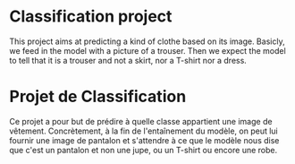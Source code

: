 # Classification project
This project aims at predicting a kind of clothe based on its image.
Basicly, we feed in the model with a picture of a trouser. Then we expect the model to tell that it is a trouser and not a skirt, nor a T-shirt nor a dress.


# Projet de Classification

Ce projet a pour but de prédire à quelle classe appartient une image de vêtement. 
Concrètement, à la fin de l'entaînement du modèle, on peut lui fournir une image de pantalon et s'attendre à ce que le modèle nous dise que c'est un pantalon et non une jupe, ou un T-shirt ou encore une robe.

